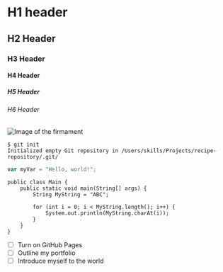 # H1 header
## H2 Header
### H3 Header
#### H4 Header
##### H5 Header
###### H6 Header

![Image of the firmament](https://images.squarespace-cdn.com/content/v1/5d1907d718a7500001707a62/1656002492852-G53MQC0E3SI869IGKUG0/firmament43.jpg?format=1500w)

```
$ git init
Initialized empty Git repository in /Users/skills/Projects/recipe-repository/.git/
```

``` javascript
var myVar = "Hello, world!";
```

```
public class Main {
    public static void main(String[] args) {
        String MyString = "ABC";

        for (int i = 0; i < MyString.length(); i++) {
            System.out.println(MyString.charAt(i));
        }
    }
}
```

- [ ] Turn on GitHub Pages
- [ ] Outline my portfolio
- [ ] Introduce myself to the world
